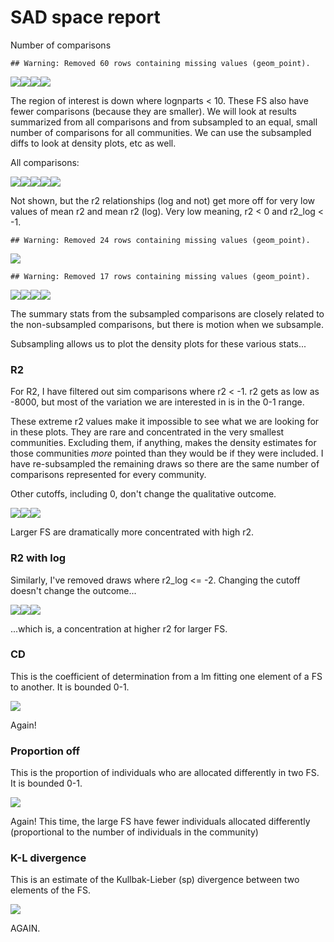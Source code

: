SAD space report
================

Number of comparisons

    ## Warning: Removed 60 rows containing missing values (geom_point).

![](dist_files/figure-markdown_github/ncomparisons-1.png)![](dist_files/figure-markdown_github/ncomparisons-2.png)![](dist_files/figure-markdown_github/ncomparisons-3.png)![](dist_files/figure-markdown_github/ncomparisons-4.png)

The region of interest is down where lognparts &lt; 10. These FS also have fewer comparisons (because they are smaller). We will look at results summarized from all comparisons and from subsampled to an equal, small number of comparisons for all communities. We can use the subsampled diffs to look at density plots, etc as well.

All comparisons:

![](dist_files/figure-markdown_github/all%20comparisons%20diff%20means-1.png)![](dist_files/figure-markdown_github/all%20comparisons%20diff%20means-2.png)![](dist_files/figure-markdown_github/all%20comparisons%20diff%20means-3.png)![](dist_files/figure-markdown_github/all%20comparisons%20diff%20means-4.png)![](dist_files/figure-markdown_github/all%20comparisons%20diff%20means-5.png)

Not shown, but the r2 relationships (log and not) get more off for very low values of mean r2 and mean r2 (log). Very low meaning, r2 &lt; 0 and r2\_log &lt; -1.

    ## Warning: Removed 24 rows containing missing values (geom_point).

![](dist_files/figure-markdown_github/small%20summary%20v%20summary%20plots-1.png)

    ## Warning: Removed 17 rows containing missing values (geom_point).

![](dist_files/figure-markdown_github/small%20summary%20v%20summary%20plots-2.png)![](dist_files/figure-markdown_github/small%20summary%20v%20summary%20plots-3.png)![](dist_files/figure-markdown_github/small%20summary%20v%20summary%20plots-4.png)![](dist_files/figure-markdown_github/small%20summary%20v%20summary%20plots-5.png)

The summary stats from the subsampled comparisons are closely related to the non-subsampled comparisons, but there is motion when we subsample.

Subsampling allows us to plot the density plots for these various stats...

### R2

For R2, I have filtered out sim comparisons where r2 &lt; -1. r2 gets as low as -8000, but most of the variation we are interested in is in the 0-1 range.

These extreme r2 values make it impossible to see what we are looking for in these plots. They are rare and concentrated in the very smallest communities. Excluding them, if anything, makes the density estimates for those communities *more* pointed than they would be if they were included. I have re-subsampled the remaining draws so there are the same number of comparisons represented for every community.

Other cutoffs, including 0, don't change the qualitative outcome.

![](dist_files/figure-markdown_github/density%20plots%20r2-1.png)![](dist_files/figure-markdown_github/density%20plots%20r2-2.png)![](dist_files/figure-markdown_github/density%20plots%20r2-3.png)

Larger FS are dramatically more concentrated with high r2.

### R2 with log

Similarly, I've removed draws where r2\_log &lt;= -2. Changing the cutoff doesn't change the outcome...

![](dist_files/figure-markdown_github/density%20plots%20r2_log-1.png)![](dist_files/figure-markdown_github/density%20plots%20r2_log-2.png)![](dist_files/figure-markdown_github/density%20plots%20r2_log-3.png)

...which is, a concentration at higher r2 for larger FS.

### CD

This is the coefficient of determination from a lm fitting one element of a FS to another. It is bounded 0-1.

![](dist_files/figure-markdown_github/density%20plots%20cd-1.png)

Again!

### Proportion off

This is the proportion of individuals who are allocated differently in two FS. It is bounded 0-1.

![](dist_files/figure-markdown_github/prop_off-1.png)

Again! This time, the large FS have fewer individuals allocated differently (proportional to the number of individuals in the community)

### K-L divergence

This is an estimate of the Kullbak-Lieber (sp) divergence between two elements of the FS.

![](dist_files/figure-markdown_github/kl%20div-1.png)

AGAIN.
